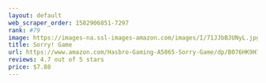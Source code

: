 ```yaml
---
layout: default 
﻿web_scraper_order: 1582906851-7297
rank: #79
image: https://images-na.ssl-images-amazon.com/images/I/71JJbBJUNyL.jpg
title: Sorry! Game
url: https://www.amazon.com/Hasbro-Gaming-A5065-Sorry-Game/dp/B076HK9H7Z/ref=zg_mw_toys-and-games_79?_encoding=UTF8&psc=1&refRID=R42GPHP3YME7595BC2RQ
reviews: 4.7 out of 5 stars
price: $7.88 
---
```

